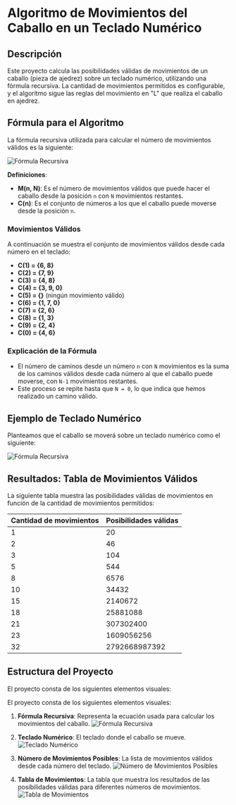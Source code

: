 # Algoritmo de Movimientos del Caballo en un Teclado Numérico

## Descripción

Este proyecto calcula las posibilidades válidas de movimientos de un caballo (pieza de ajedrez) sobre un teclado numérico, utilizando una fórmula recursiva. La cantidad de movimientos permitidos es configurable, y el algoritmo sigue las reglas del movimiento en "L" que realiza el caballo en ajedrez.

## Fórmula para el Algoritmo

La fórmula recursiva utilizada para calcular el número de movimientos válidos es la siguiente:

![Fórmula Recursiva](./Algoritmo-movimientos/Formula%20recursiva.JPG)

**Definiciones**:
- **M(n, N)**: Es el número de movimientos válidos que puede hacer el caballo desde la posición `n` con `N` movimientos restantes.
- **C(n)**: Es el conjunto de números a los que el caballo puede moverse desde la posición `n`.

### Movimientos Válidos
A continuación se muestra el conjunto de movimientos válidos desde cada número en el teclado:

- **C(1) = {6, 8}**
- **C(2) = {7, 9}**
- **C(3) = {4, 8}**
- **C(4) = {3, 9, 0}**
- **C(5) = {}** (ningún movimiento válido)
- **C(6) = {1, 7, 0}**
- **C(7) = {2, 6}**
- **C(8) = {1, 3}**
- **C(9) = {2, 4}**
- **C(0) = {4, 6}**

### Explicación de la Fórmula

- El número de caminos desde un número `n` con `N` movimientos es la suma de los caminos válidos desde cada número al que el caballo puede moverse, con `N-1` movimientos restantes.
- Este proceso se repite hasta que `N = 0`, lo que indica que hemos realizado un camino válido.

## Ejemplo de Teclado Numérico

Planteamos que el caballo se moverá sobre un teclado numérico como el siguiente:

![Fórmula Recursiva](./Algoritmo-movimientos/Formula%20recursiva.JPG)

## Resultados: Tabla de Movimientos Válidos

La siguiente tabla muestra las posibilidades válidas de movimientos en función de la cantidad de movimientos permitidos:

| Cantidad de movimientos | Posibilidades válidas |
|-------------------------|-----------------------|
| 1                       | 20                    |
| 2                       | 46                    |
| 3                       | 104                   |
| 5                       | 544                   |
| 8                       | 6576                  |
| 10                      | 34432                 |
| 15                      | 2140672               |
| 18                      | 25881088              |
| 21                      | 307302400             |
| 23                      | 1609056256            |
| 32                      | 2792668987392         |

## Estructura del Proyecto

El proyecto consta de los siguientes elementos visuales:

El proyecto consta de los siguientes elementos visuales:

1. **Fórmula Recursiva**: Representa la ecuación usada para calcular los movimientos del caballo.
   ![Fórmula Recursiva](./Algoritmo-movimientos/Formula%20recursiva.JPG)

2. **Teclado Numérico**: El teclado donde el caballo se mueve.
   ![Teclado Numérico](./Algoritmo-movimientos/Keypad.JPG)

3. **Número de Movimientos Posibles**: La lista de movimientos válidos desde cada número del teclado.
   ![Número de Movimientos Posibles](./Algoritmo-movimientos/Numero%20de%20movimientos%20posibles.JPG)

4. **Tabla de Movimientos**: La tabla que muestra los resultados de las posibilidades válidas para diferentes números de movimientos.
   ![Tabla de Movimientos](./Algoritmo-movimientos/Tabla.JPG)

